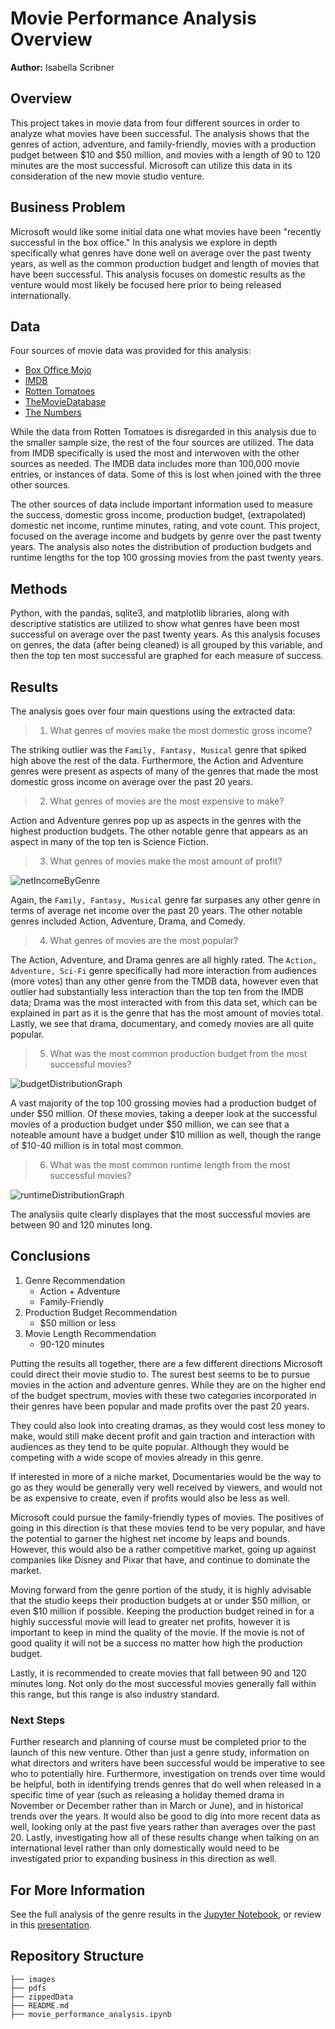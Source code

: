 # Movie Performance Analysis Overview

**Author:** Isabella Scribner

## Overview

This project takes in movie data from four different sources in order to analyze what movies have been successful. The analysis shows that the genres of action, adventure, and family-friendly, movies with a production pudget between $10 and $50 million, and movies with a length of 90 to 120 minutes are the most successful. Microsoft can utilize this data in its consideration of the new movie studio venture.


## Business Problem

Microsoft would like some initial data one what movies have been "recently successful in the box office."  In this analysis we explore in depth specifically what genres have done well on average over the past twenty years, as well as the common production budget and length of movies that have been successful.  This analysis focuses on domestic results as the venture would most likely be focused here prior to being released internationally.  


## Data

Four sources of movie data was provided for this analysis:
* [Box Office Mojo](https://www.boxofficemojo.com/)
* [IMDB](https://www.imdb.com/)
* [Rotten Tomatoes](https://www.rottentomatoes.com/)
* [TheMovieDatabase](https://www.themoviedb.org/)
* [The Numbers](https://www.the-numbers.com/)

While the data from Rotten Tomatoes is disregarded in this analysis due to the smaller sample size, the rest of the four sources are utilized.  The data from IMDB specifically is used the most and interwoven with the other sources as needed.  The IMDB data includes more than 100,000 movie entries, or instances of data.  Some of this is lost when joined with the three other sources.

The other sources of data include important information used to measure the success, domestic gross income, production budget, (extrapolated) domestic net income, runtime minutes, rating, and vote count.  This project, focused on the average income and budgets by genre over the past twenty years.  The analysis also notes the distribution of production budgets and runtime lengths for the top 100 grossing movies from the past twenty years.


## Methods

Python, with the pandas, sqlite3, and matplotlib libraries, along with descriptive statistics are utilized to show what genres have been most successful on average over the past twenty years. As this analysis focuses on genres, the data (after being cleaned) is all grouped by this variable, and then the top ten most successful are graphed for each measure of success. 

## Results

The analysis goes over four main questions using the extracted data:

> 1. What genres of movies make the most domestic gross income?

The striking outlier was the `Family, Fantasy, Musical` genre that spiked high above the rest of the data. Furthermore, the Action and Adventure genres were present as aspects of many of the genres that made the most domestic gross income on average over the past 20 years.
    
> 2. What genres of movies are the most expensive to make?

Action and Adventure genres pop up as aspects in the genres with the highest production budgets.  The other notable genre that appears as an aspect in many of the top ten is Science Fiction.

> 3. What genres of movies make the most amount of profit?

![netIncomeByGenre](images/highestNetIncome.png)

Again, the `Family, Fantasy, Musical` genre far surpases any other genre in terms of average net income over the past 20 years. The other notable genres included Action, Adventure, Drama, and Comedy.

> 4. What genres of movies are the most popular?

The Action, Adventure, and Drama genres are all highly rated. The `Action, Adventure, Sci-Fi` genre specifically had more interaction from audiences (more votes) than any other genre from the TMDB data, however even that outlier had substantially less interaction than the top ten from the IMDB data; Drama was the most interacted with from this data set, which can be explained in part as it is the genre that has the most amount of movies total.  Lastly, we see that drama, documentary, and comedy movies are all quite popular.

> 5. What was the most common production budget from the most successful movies?

![budgetDistributionGraph](images/distributionProductionBudget.png)

A vast majority of the top 100 grossing movies had a production budget of under $50 million.  Of these movies, taking a deeper look at the successful movies of a production budget under $50 million, we can see that a noteable amount have a budget under $10 million as well, though the range of $10-40 million is in total most common.

> 6. What was the most common runtime length from the most successful movies?

![runtimeDistributionGraph](images/distributionMovieLength.png)

The analysiis quite clearly displayes that the most successful movies are between 90 and 120 minutes long.  


## Conclusions

1. Genre Recommendation
    * Action + Adventure
    * Family-Friendly
2. Production Budget Recommendation
    * $50 million or less
3. Movie Length Recommendation
    * 90-120 minutes

Putting the results all together, there are a few different directions Microsoft could direct their movie studio to.  The surest best seems to be to pursue movies in the action and adventure genres. While they are on the higher end of the budget spectrum, movies with these two categories incorporated in their genres have been popular and made profits over the past 20 years. 

They could also look into creating dramas, as they would cost less money to make, would still make decent profit and gain traction and interaction with audiences as they tend to be quite popular.  Although they would be competing with a wide scope of movies already in this genre.

If interested in more of a niche market, Documentaries would be the way to go as they would be generally very well received by viewers, and would not be as expensive to create, even if profits would also be less as well.  

Microsoft could pursue the family-friendly types of movies.  The positives of going in this direction is that these movies tend to be very popular, and have the potential to garner the highest net income by leaps and bounds.  However, this would also be a rather competitive market, going up against companies like Disney and Pixar that have, and continue to dominate the market.

Moving forward from the genre portion of the study, it is highly advisable that the studio keeps their production budgets at or under $50 million, or even $10 million if possible.  Keeping the production budget reined in for a highly successful movie will lead to greater net profits, however it is important to keep in mind the quality of the movie.  If the movie is not of good quality it will not be a success no matter how high the production budget.

Lastly, it is recommended to create movies that fall between 90 and 120 minutes long.  Not only do the most successful movies generally fall within this range, but this range is also industry standard.

### Next Steps

Further research and planning of course must be completed prior to the launch of this new venture. Other than just a genre study, information on what directors and writers have been successful would be imperative to see who to potentially hire. Furthermore, investigation on trends over time would be helpful, both in identifying trends genres that do well when released in a specific time of year (such as releasing a holiday themed drama in November or December rather than in March or June), and in historical trends over the years.  It would also be good to dig into more recent data as well, looking only at the past five years rather than averages over the past 20. Lastly, investigating how all of these results change when talking on an international level rather than only domestically would need to be investigated prior to expanding business in this direction as well.

## For More Information

See the full analysis of the genre results in the [Jupyter Notebook](https://github.com/Bella3s/movie-analysis-project/blob/master/movie_performance_analysis.ipynb), or review in this [presentation](https://github.com/Bella3s/movie-analysis-project/blob/master/pdfs/presentation.pdf).

## Repository Structure


```
├── images
├── pdfs
├── zippedData
├── README.md
├── movie_performance_analysis.ipynb
```